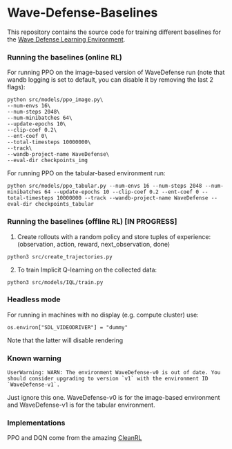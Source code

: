 # Wave-Defense-Baselines


This repository contains the source code for training different baselines for the [Wave Defense Learning Environment](https://github.com/roger-creus/Wave-Defense-Learning-Environment).

### Running the baselines (online RL)

For running PPO on the image-based version of WaveDefense run (note that wandb logging is set to default, you can disable it by removing the last 2 flags):

```
python src/models/ppo_image.py\ 
--num-envs 16\
--num-steps 2048\ 
--num-minibatches 64\ 
--update-epochs 10\
--clip-coef 0.2\
--ent-coef 0\
--total-timesteps 10000000\
--track\
--wandb-project-name WaveDefense\
--eval-dir checkpoints_img
```

For running PPO on the tabular-based environment run:

```
python src/models/ppo_tabular.py --num-envs 16 --num-steps 2048 --num-minibatches 64 --update-epochs 10 --clip-coef 0.2 --ent-coef 0 --total-timesteps 10000000 --track --wandb-project-name WaveDefense --eval-dir checkpoints_tabular
```

### Running the baselines (offline RL) [IN PROGRESS]

1. Create rollouts with a random policy and store tuples of experience: (observation, action, reward, next_observation, done)

```
python3 src/create_trajectories.py
```

2. To train Implicit Q-learning on the collected data:

```
python3 src/models/IQL/train.py
```

### Headless mode   

For running in machines with no display (e.g. compute cluster) use:

```
os.environ["SDL_VIDEODRIVER"] = "dummy"
```

Note that the latter will disable rendering

### Known warning

```
UserWarning: WARN: The environment WaveDefense-v0 is out of date. You should consider upgrading to version `v1` with the environment ID `WaveDefense-v1`.
```
Just ignore this one. WaveDefense-v0 is for the image-based environment and WaveDefense-v1 is for the tabular environment.

### Implementations

PPO and DQN come from the amazing [CleanRL](https://github.com/vwxyzjn/cleanrl)

